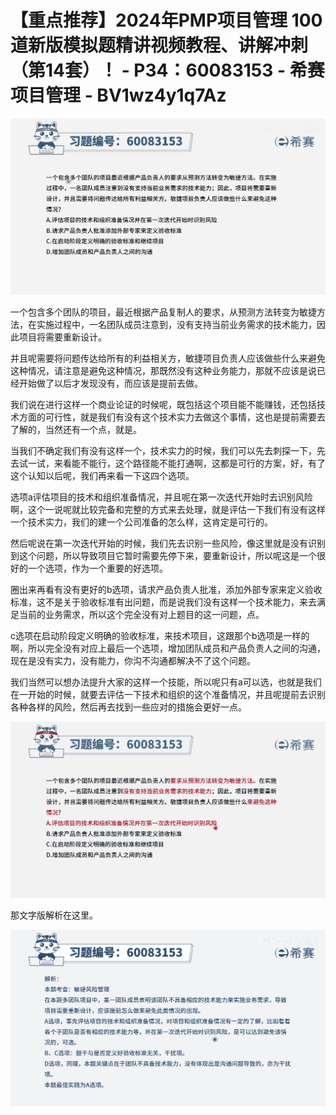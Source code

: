 # 【重点推荐】2024年PMP项目管理 100道新版模拟题精讲视频教程、讲解冲刺（第14套）！ - P34：60083153 - 希赛项目管理 - BV1wz4y1q7Az

![](img/3386faed5c03d4e2d8cf01ace6452357_0.png)

一个包含多个团队的项目，最近根据产品复制人的要求，从预测方法转变为敏捷方法，在实施过程中，一名团队成员注意到，没有支持当前业务需求的技术能力，因此项目将需要重新设计。

并且呢需要将问题传达给所有的利益相关方，敏捷项目负责人应该做些什么来避免这种情况，请注意是避免这种情况，那既然没有这种业务能力，那就不应该是说已经开始做了以后才发现没有，而应该是提前去做。

我们说在进行这样一个商业论证的时候呢，既包括这个项目能不能赚钱，还包括技术方面的可行性，就是我们有没有这个技术实力去做这个事情，这也是提前需要去了解的，当然还有一个点，就是。

当我们不确定我们有没有这样一个，技术实力的时候，我们可以先去刺探一下，先去试一试，来看能不能行，这个路径能不能打通啊，这都是可行的方案，好，有了这个认知以后呢，我们再来看一下这四个选项。

选项a评估项目的技术和组织准备情况，并且呢在第一次迭代开始时去识别风险啊，这个一说呢就比较完备和完整的方式来去处理，就是评估一下我们有没有这样一个技术实力，我们的建一个公司准备的怎么样，这肯定是可行的。

然后呢说在第一次迭代开始的时候，我们先去识别一些风险，像这里就是没有识别到这个问题，所以导致项目它暂时需要先停下来，要重新设计，所以呢这是一个很好的一个选项，作为一个重要的好选项。

圈出来再看有没有更好的b选项，请求产品负责人批准，添加外部专家来定义验收标准，这不是关于验收标准有出问题，而是说我们没有这样一个技术能力，来去满足当前的业务需求，所以这个完全没有对上题目的这一问题，点。

c选项在启动阶段定义明确的验收标准，来技术项目，这跟那个b选项是一样的啊，所以完全没有对应上最后一个选项，增加团队成员和产品负责人之间的沟通，现在是没有实力，没有能力，你沟不沟通都解决不了这个问题。

我们当然可以想办法提升大家的这样一个技能，所以呢只有a可以选，也就是我们在一开始的时候，就要去评估一下技术和组织的这个准备情况，并且呢提前去识别各种各样的风险，然后再去找到一些应对的措施会更好一点。



![](img/3386faed5c03d4e2d8cf01ace6452357_2.png)

那文字版解析在这里。

![](img/3386faed5c03d4e2d8cf01ace6452357_4.png)